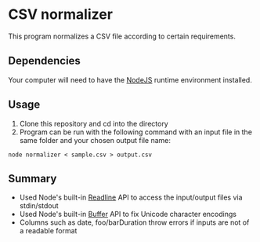 # CSV normalizer
This program normalizes a CSV file according to certain requirements.

## Dependencies
Your computer will need to have the [NodeJS](https://nodejs.org/en/) runtime environment installed.

## Usage
1. Clone this repository and cd into the directory
2. Program can be run with the following command with an input file in the same folder and your chosen output file name:
```
node normalizer < sample.csv > output.csv
```

## Summary
* Used Node's built-in [Readline](https://nodejs.org/dist/latest-v14.x/docs/api/readline.html) API to access the input/output files via stdin/stdout
* Used Node's built-in [Buffer](https://nodejs.org/dist/latest-v14.x/docs/api/buffer.html) API to fix Unicode character encodings
* Columns such as date, foo/barDuration throw errors if inputs are not of a readable format
